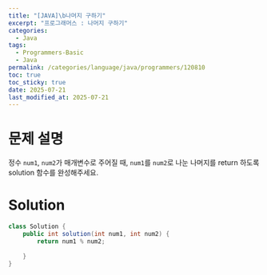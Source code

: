 ```yaml
---
title: "[JAVA]\b나머지 구하기"
excerpt: "프로그래머스 : 나머지 구하기"
categories:
  - Java
tags:
  - Programmers-Basic
  - Java
permalink: /categories/language/java/programmers/120810
toc: true
toc_sticky: true
date: 2025-07-21
last_modified_at: 2025-07-21
---
```



# 문제 설명

정수 `num1`, `num2`가 매개변수로 주어질 때, `num1`를 `num2`로 나눈 나머지를 return 하도록 solution 함수를 완성해주세요.

# Solution

```java
class Solution {
    public int solution(int num1, int num2) {
        return num1 % num2;
        
    }
}
```